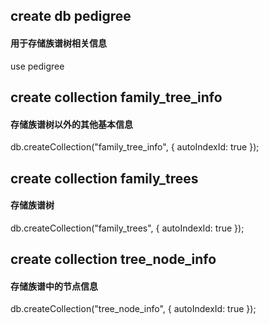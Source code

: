 ## create db pedigree
#### 用于存储族谱树相关信息
use pedigree

## create collection family_tree_info
#### 存储族谱树以外的其他基本信息
db.createCollection("family_tree_info", {
    autoIndexId: true
});

## create collection family_trees
#### 存储族谱树
db.createCollection("family_trees", {
    autoIndexId: true
});

## create collection tree_node_info
#### 存储族谱中的节点信息
db.createCollection("tree_node_info", {
    autoIndexId: true
});
